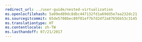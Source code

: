 ```yaml
---
redirect_url: ../user-guide/nested-virtualization
ms.openlocfilehash: 5a09ed89dc8dbc447132fd1a69dd5e7aa232dc21
ms.sourcegitcommit: 65de5708bec89f01ef7b7d2df2a87656b53c3145
ms.translationtype: HT
ms.contentlocale: zh-TW
ms.lasthandoff: 07/21/2017
---
```

